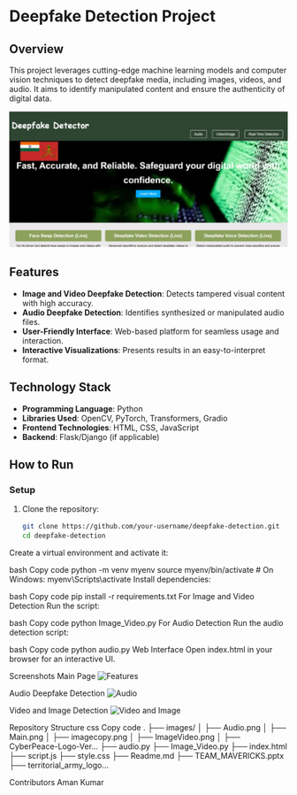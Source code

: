 # Deepfake Detection Project

## Overview
This project leverages cutting-edge machine learning models and computer vision techniques to detect deepfake media, including images, videos, and audio. It aims to identify manipulated content and ensure the authenticity of digital data.

![Main Page](Main.png)

## Features
- **Image and Video Deepfake Detection**: Detects tampered visual content with high accuracy.  
- **Audio Deepfake Detection**: Identifies synthesized or manipulated audio files.  
- **User-Friendly Interface**: Web-based platform for seamless usage and interaction.  
- **Interactive Visualizations**: Presents results in an easy-to-interpret format.  

## Technology Stack
- **Programming Language**: Python  
- **Libraries Used**: OpenCV, PyTorch, Transformers, Gradio  
- **Frontend Technologies**: HTML, CSS, JavaScript  
- **Backend**: Flask/Django (if applicable)  

## How to Run

### Setup
1. Clone the repository:
   ```bash
   git clone https://github.com/your-username/deepfake-detection.git
   cd deepfake-detection
Create a virtual environment and activate it:

bash
Copy code
python -m venv myenv
source myenv/bin/activate  # On Windows: myenv\Scripts\activate
Install dependencies:

bash
Copy code
pip install -r requirements.txt
For Image and Video Detection
Run the script:

bash
Copy code
python Image_Video.py
For Audio Detection
Run the audio detection script:

bash
Copy code
python audio.py
Web Interface
Open index.html in your browser for an interactive UI.

Screenshots
Main Page
![Features](Imagecopy.png)

Audio Deepfake Detection
![Audio](Audio.png)


Video and Image Detection
![Video and Image](ImageVideo.png)


Repository Structure
css
Copy code
.
├── images/
│   ├── Audio.png
│   ├── Main.png
│   ├── imagecopy.png
│   ├── ImageVideo.png
│   ├── CyberPeace-Logo-Ver...
├── audio.py
├── Image_Video.py
├── index.html
├── script.js
├── style.css
├── Readme.md
├── TEAM_MAVERICKS.pptx
├── territorial_army_logo...

Contributors
Aman Kumar

